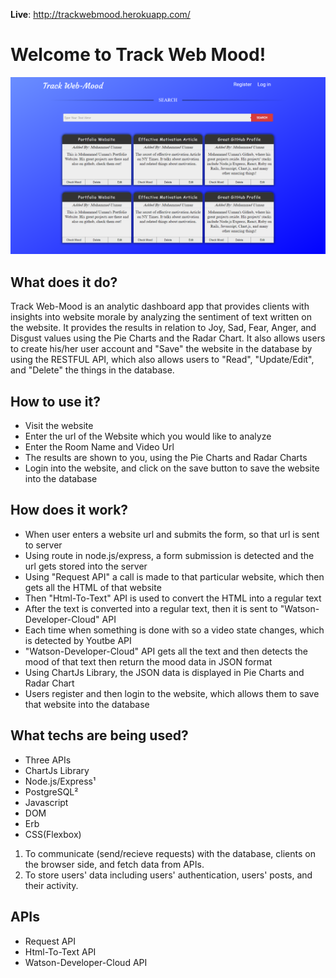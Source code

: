 
**Live**: http://trackwebmood.herokuapp.com/

Welcome to Track Web Mood!
=====================
![alt text](https://github.com/askflow1111/Track-Web-Mood/blob/master/WebMood.png?raw=true)


## What does it do?  
Track Web-Mood is an analytic dashboard app that provides clients with insights into website morale by analyzing the sentiment of text written on the website. It provides the results in relation to Joy, Sad, Fear, Anger, and Disgust values using the Pie Charts and the Radar Chart. It also allows users to create his/her user account and "Save" the website in the database by using the RESTFUL API, which also allows users to "Read", "Update/Edit", and "Delete" the things in the database.
                                            
## How to use it?  
 - Visit the website 
 - Enter the url of the Website which you would like to analyze
 - Enter the Room Name and Video Url
 - The results are shown to you, using the Pie Charts and Radar Charts
 - Login into the website, and click on the save button to save the website into the database

## How does it work? 
 - When user enters a website url and submits the form, so that url is sent to server
 - Using route in node.js/express, a form submission is detected and the url gets stored into the server
 - Using "Request API" a call is made to that particular website, which then gets all the HTML of that website  
 - Then "Html-To-Text" API is used to convert the HTML into a regular text
 - After the text is converted into a regular text, then it is sent to "Watson-Developer-Cloud" API
 - Each time when something is done with so a video state changes, which is detected by Youtbe API
 - "Watson-Developer-Cloud" API gets all the text and then detects the mood of that text then return the mood data in JSON format
 - Using ChartJs Library, the JSON data is displayed in Pie Charts and Radar Chart
 - Users register and then login to the website, which allows them to save that website into the database

## What techs are being used? 
 - Three APIs
 - ChartJs Library
 - Node.js/Express¹ 
 - PostgreSQL² 
 - Javascript
 - DOM
 - Erb
 - CSS(Flexbox)
 
 
1) To communicate (send/recieve requests) with the database, clients on the browser side, and fetch data from APIs.
2) To store users' data including users' authentication, users' posts, and their activity.
 
## APIs 
 - Request API
 - Html-To-Text API
 - Watson-Developer-Cloud API
